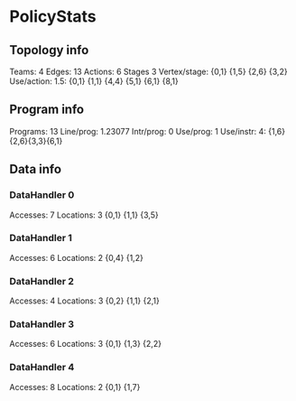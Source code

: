 # PolicyStats
## Topology info
Teams:		4
Edges:		13
Actions:	6
Stages		3
Vertex/stage:	{0,1} {1,5} {2,6} {3,2} 
Use/action:	1.5: {0,1} {1,1} {4,4} {5,1} {6,1} {8,1} 

## Program info
Programs:	13
Line/prog:	1.23077
Intr/prog:	0
Use/prog:	1
Use/instr:	4: {1,6}{2,6}{3,3}{6,1}

## Data info

### DataHandler 0
Accesses:	7
Locations:	3
{0,1} {1,1} {3,5} 

### DataHandler 1
Accesses:	6
Locations:	2
{0,4} {1,2} 

### DataHandler 2
Accesses:	4
Locations:	3
{0,2} {1,1} {2,1} 

### DataHandler 3
Accesses:	6
Locations:	3
{0,1} {1,3} {2,2} 

### DataHandler 4
Accesses:	8
Locations:	2
{0,1} {1,7} 